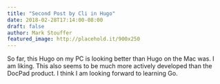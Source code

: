```yaml
---
title: "Second Post by Cli in Hugo"
date: 2018-02-28T17:14:00-08:00
draft: false
author: Mark Stouffer
featured_image: http://placehold.it/900x250
---
```


So far, this Hugo on my PC is looking better than Hugo on the Mac was. I am liking. This also seems to be much more actively developed than the DocPad product. I think I am looking forward to learning Go.
